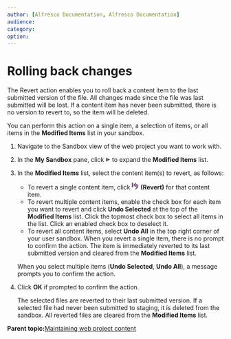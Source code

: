```yaml
---
author: [Alfresco Documentation, Alfresco Documentation]
audience: 
category: 
option: 
---
```


# Rolling back changes

The Revert action enables you to roll back a content item to the last submitted version of the file. All changes made since the file was last submitted will be lost. If a content item has never been submitted, there is no version to revert to, so the item will be deleted.

You can perform this action on a single item, a selection of items, or all items in the **Modified Items** list in your sandbox.

1.  Navigate to the Sandbox view of the web project you want to work with.

2.  In the **My Sandbox** pane, click ![Expand](../images/im-expand.png) to expand the **Modified Items** list.

3.  In the **Modified Items** list, select the content item\(s\) to revert, as follows:

    -   To revert a single content item, click ![](../images/im-revert.png) **\(Revert\)** for that content item.
    -   To revert multiple content items, enable the check box for each item you want to revert and click **Undo Selected** at the top of the **Modified Items** list. Click the topmost check box to select all items in the list. Click an enabled check box to deselect it.
    -   To revert all content items, select **Undo All** in the top right corner of your user sandbox.
    When you revert a single item, there is no prompt to confirm the action. The item is immediately reverted to its last submitted version and cleared from the **Modified Items** list.

    When you select multiple items \(**Undo Selected**, **Undo All**\), a message prompts you to confirm the action.

4.  Click **OK** if prompted to confirm the action.

    The selected files are reverted to their last submitted version. If a selected file had never been submitted to staging, it is deleted from the sandbox. All reverted files are cleared from the **Modified Items** list.


**Parent topic:**[Maintaining web project content](../concepts/cuh-wcm-content.md)

